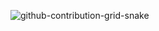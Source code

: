 ![github-contribution-grid-snake](https://github.com/tunahanb33/tunahanb33/assets/120236559/1f2c785a-50cf-49f7-a2f4-add147c64cc9)
